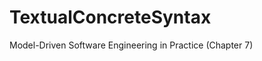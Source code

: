 TextualConcreteSyntax
=====================

Model-Driven Software Engineering in Practice (Chapter 7)
